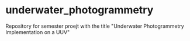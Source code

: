 # underwater_photogrammetry

Repository for semester proejt with the title "Underwater Photogrammetry Implementation on a UUV"

